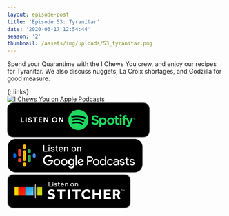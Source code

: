 ```yaml
---
layout: episode-post
title: 'Episode 53: Tyranitar'
date: '2020-03-17 12:54:44'
season: '2'
thumbnail: /assets/img/uploads/53_tyranitar.png
---
```

Spend your Quarantime with the I Chews You crew, and enjoy our recipes for Tyranitar. We also discuss nuggets, La Croix shortages, and Godzilla for good measure.

{:.links}  
[![I Chews You on Apple Podcasts](https://linkmaker.itunes.apple.com/en-us/badge-lrg.svg?releaseDate=2019-04-16T00:00:00Z&kind=podcast&bubble=podcasts)](https://podcasts.apple.com/us/podcast/53-tyranitar/id1455409177?i=1000468671523)  [![I Chews You on Spotify](/assets/img/uploads/spotify-badge-button.svg)](https://open.spotify.com/episode/0YGSpfHVrcA4oRr9jmLWuh)  [![I Chews You on Google Podcasts](/assets/img/uploads/google-podcasts-badge-button.svg)](https://podcasts.google.com/?feed=aHR0cHM6Ly9pY2hld3N5b3UubGlic3luLmNvbS9yc3M&episode=ZWM5MmZlNjMtZjk4ZS00MDQxLWE5MzctODI2OTg4YTRlNWZk&ved=0CAIQkfYCahcKEwiAkK7T-6HoAhUAAAAAHQAAAAAQAQ)  [![I Chews You on Stitcher](/assets/img/uploads/stitcher-badge-button.svg)](https://www.stitcher.com/s?eid=68092402)